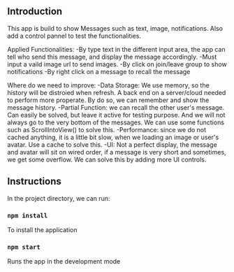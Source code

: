 ## Introduction

This app is build to show Messages such as text, image, notifications.
Also add a control pannel to test the functionalities.

Applied Functionalities:
-By type text in the different input area, the app can tell who send this message, and display the message accordingly.
-Must input a vaild image url to send images.
-By click on join/leave group to show notifications
-By right click on a message to recall the message

Where do we need to improve:
-Data Storage: We use memory, so the history will be distroied when refresh. A back end on a server/cloud needed to perform more properate. By do so, we can remember and show the message history.
-Partial Function: we can recall the other user's message. Can easily be solved, but leave it active for testing purpose. And we will not always go to the very bottom of the messages. We can use some functions such as ScrollIntoView() to solve this.
-Performance: since we do not cached anything, it is a little bit slow, when we loading an image or user's avatar. Use a cache to solve this.
-UI: Not a perfect display, the message and avatar will sit on wired order, if a message is very short and sometimes, we get some overflow. We can solve this by adding more UI controls.

## Instructions

In the project directory, we can run:

### `npm install`

To install the application

### `npm start`

Runs the app in the development mode
